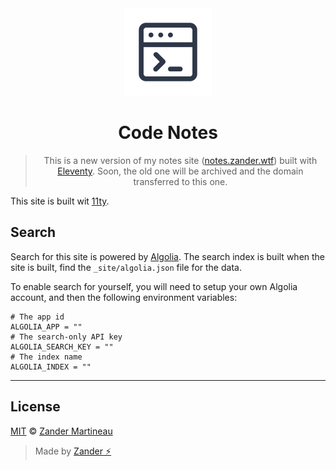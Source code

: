 <div align="center">
  <img src="https://raw.githubusercontent.com/mrmartineau/11ty-notes/main/logo.png" width="140">
  <h1>
    Code Notes
  </h1>

> This is a new version of my notes site ([notes.zander.wtf](https://notes.zander.wtf)) built with [Eleventy](https://www.11ty.dev/). Soon, the old one will be archived and the domain transferred to this one.

</div>

This site is built wit [11ty](https://www.11ty.dev/).

## Search

Search for this site is powered by [Algolia](https://www.algolia.com/). The search index is built when the site is built, find the `_site/algolia.json` file for the data.

To enable search for yourself, you will need to setup your own Algolia account, and then the following environment variables:

```
# The app id
ALGOLIA_APP = ""
# The search-only API key
ALGOLIA_SEARCH_KEY = ""
# The index name
ALGOLIA_INDEX = ""
```

---

## License

[MIT](https://choosealicense.com/licenses/mit/) © [Zander Martineau](https://zander.wtf)

> Made by [Zander ⚡](https://github.com/mrmartineau/)

